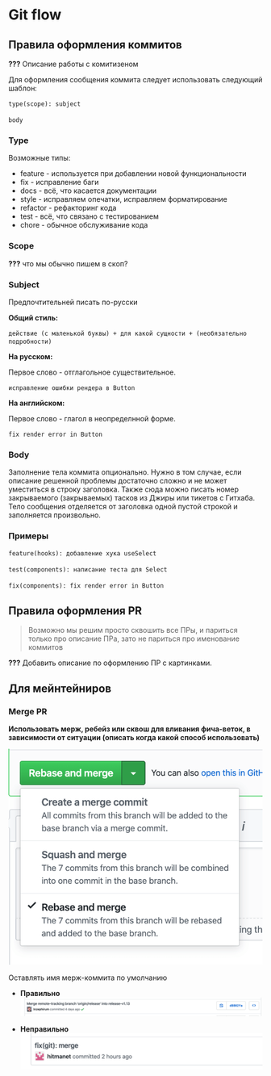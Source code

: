 # Git flow

## Правила оформления коммитов

**???**  Описание работы с комитизеном

Для оформления сообщения коммита следует использовать следующий шаблон:

```
type(scope): subject

body
```

### Type

Возможные типы:

* feature - используется при добавлении новой функциональности
* fix - исправление баги
* docs - всё, что касается документации
* style - исправляем опечатки, исправляем форматирование
* refactor - рефакторинг кода
* test - всё, что связано с тестированием
* chore - обычное обслуживание кода

### Scope

**???**  что мы обычно пишем в скоп?

### Subject

Предпочтительней писать по-русски

**Общий стиль:**

```
действие (с маленькой буквы) + для какой сущности + (необязательно подробности)
```

**На русском:**

Первое слово - отглагольное существительное.

```
исправление ошибки рендера в Button
```

**На английском:**

Первое слово - глагол в неопределнной форме.

```
fix render error in Button
```

### Body

Заполнение тела коммита опционально. Нужно в том случае, если описание решенной проблемы достаточно сложно и не может уместиться в строку заголовка. Также сюда можно писать номер закрываемого (закрываемых) тасков из Джиры или тикетов с Гитхаба. Тело сообщения отделяется от заголовка одной пустой строкой и заполняется произвольно.

### Примеры

```
feature(hooks): добавление хука useSelect

test(components): написание теста для Select

fix(components): fix render error in Button
```

## Правила оформления PR

> Возможно мы решим просто сквошить все ПРы, и париться только про описание ПРа, зато не париться про именование коммитов

**???** Добавить описание по оформлению ПР с картинками.

## Для мейнтейниров

### Merge PR

**Использовать мерж, ребейз или сквош для вливания фича-веток, в зависимости от ситуации (описать когда какой способ использовать)**

![git-flow-pic-1](static/git-flow/git-flow-pic-1.png)

Оставлять имя мерж-коммита по умолчанию

* **Правильно**
![git-flow-pic-2](static/git-flow/git-flow-pic-2.png)

* **Неправильно**
![git-flow-pic-3](static/git-flow/git-flow-pic-3.png)